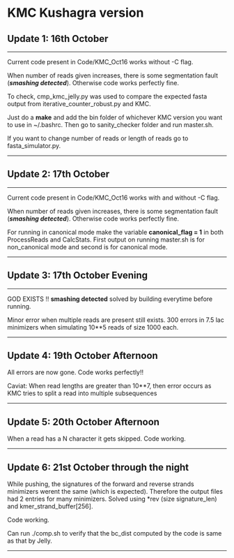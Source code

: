 # KMC Kushagra version


## Update 1: 16th October

---
Current code present in Code/KMC_Oct16 works without -C flag.

When number of reads given increases, there is some segmentation fault (***smashing detected***). Otherwise code works perfectly fine.

To check, cmp_kmc_jelly.py was used to compare the expected fasta output from iterative_counter_robust.py and KMC. 

Just do a **make** and add the bin folder of whichever KMC version you want to use in ~/.bashrc. Then go to sanity_checker folder and run master.sh.

If you want to change number of reads or length of reads go to fasta_simulator.py.

---

## Update 2: 17th October

---
Current code present in Code/KMC_Oct16 works with and without -C flag. 

When number of reads given increases, there is some segmentation fault (***smashing detected***). Otherwise code works perfectly fine.

For running in canonical mode make the variable **canonical_flag = 1** in both ProcessReads and CalcStats. First output on running master.sh is for non_canonical mode and second is for canonical mode.

---

## Update 3: 17th October Evening

---

GOD EXISTS !! **smashing detected** solved by building everytime before running. 

Minor error when multiple reads are present still exists. 300 errors in 7.5 lac minimizers when simulating 10**5 reads of size 1000 each.

---

## Update 4: 19th October Afternoon

All errors are now gone. Code works perfectly!!

Caviat: When read lengths are greater than 10**7, then error occurs as KMC tries to split a read into multiple subsequences

---

## Update 5: 20th October Afternoon

When a read has a N character it gets skipped. Code working.

---

## Update 6: 21st October through the night

While pushing, the signatures of the forward and reverse strands minimizers werent the same (which is expected). Therefore the output files had 2 entries for many minimizers.
Solved using *rev (size signature_len) and kmer_strand_buffer[256].

Code working.

Can run ./comp.sh to verify that the bc_dist computed by the code is same as that by Jelly.

---

